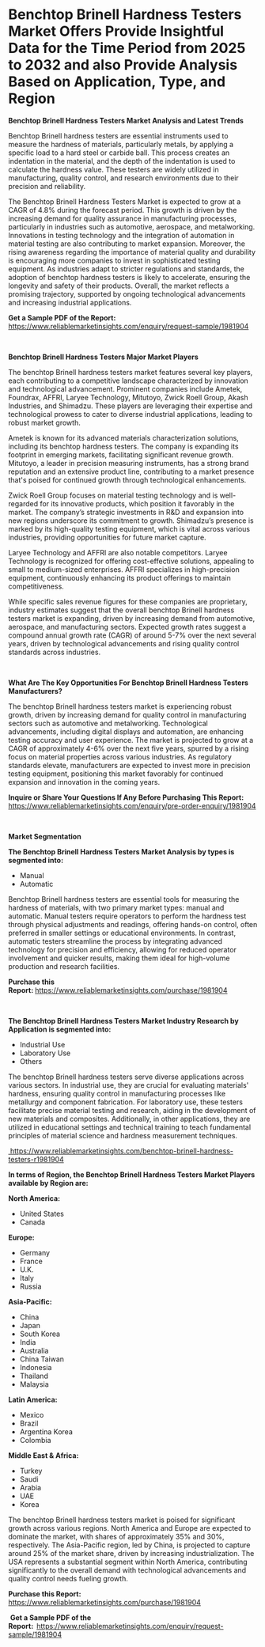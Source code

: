 <p><h1>Benchtop Brinell Hardness Testers Market Offers Provide Insightful Data for the Time Period from 2025 to 2032 and also Provide Analysis Based on Application, Type, and Region</h1></p><p><strong>Benchtop Brinell Hardness Testers Market Analysis and Latest Trends</strong></p>
<p><p>Benchtop Brinell hardness testers are essential instruments used to measure the hardness of materials, particularly metals, by applying a specific load to a hard steel or carbide ball. This process creates an indentation in the material, and the depth of the indentation is used to calculate the hardness value. These testers are widely utilized in manufacturing, quality control, and research environments due to their precision and reliability.</p><p>The Benchtop Brinell Hardness Testers Market is expected to grow at a CAGR of 4.8% during the forecast period. This growth is driven by the increasing demand for quality assurance in manufacturing processes, particularly in industries such as automotive, aerospace, and metalworking. Innovations in testing technology and the integration of automation in material testing are also contributing to market expansion. Moreover, the rising awareness regarding the importance of material quality and durability is encouraging more companies to invest in sophisticated testing equipment. As industries adapt to stricter regulations and standards, the adoption of benchtop hardness testers is likely to accelerate, ensuring the longevity and safety of their products. Overall, the market reflects a promising trajectory, supported by ongoing technological advancements and increasing industrial applications.</p></p>
<p><strong>Get a Sample PDF of the Report:&nbsp;</strong> <a href="https://www.reliablemarketinsights.com/enquiry/request-sample/1981904?utm_campaign=2454&utm_medium=2&utm_source=Github&utm_content=ia&utm_term=12042025&utm_id=benchtop-brinell-hardness-testers">https://www.reliablemarketinsights.com/enquiry/request-sample/1981904</a></p>
<p>&nbsp;</p>
<p><strong>Benchtop Brinell Hardness Testers Major Market Players</strong></p>
<p><p>The benchtop Brinell hardness testers market features several key players, each contributing to a competitive landscape characterized by innovation and technological advancement. Prominent companies include Ametek, Foundrax, AFFRI, Laryee Technology, Mitutoyo, Zwick Roell Group, Akash Industries, and Shimadzu. These players are leveraging their expertise and technological prowess to cater to diverse industrial applications, leading to robust market growth.</p><p>Ametek is known for its advanced materials characterization solutions, including its benchtop hardness testers. The company is expanding its footprint in emerging markets, facilitating significant revenue growth. Mitutoyo, a leader in precision measuring instruments, has a strong brand reputation and an extensive product line, contributing to a market presence that's poised for continued growth through technological enhancements.</p><p>Zwick Roell Group focuses on material testing technology and is well-regarded for its innovative products, which position it favorably in the market. The company’s strategic investments in R&D and expansion into new regions underscore its commitment to growth. Shimadzu’s presence is marked by its high-quality testing equipment, which is vital across various industries, providing opportunities for future market capture.</p><p>Laryee Technology and AFFRI are also notable competitors. Laryee Technology is recognized for offering cost-effective solutions, appealing to small to medium-sized enterprises. AFFRI specializes in high-precision equipment, continuously enhancing its product offerings to maintain competitiveness.</p><p>While specific sales revenue figures for these companies are proprietary, industry estimates suggest that the overall benchtop Brinell hardness testers market is expanding, driven by increasing demand from automotive, aerospace, and manufacturing sectors. Expected growth rates suggest a compound annual growth rate (CAGR) of around 5-7% over the next several years, driven by technological advancements and rising quality control standards across industries.</p></p>
<p>&nbsp;</p>
<p><strong>What Are The Key Opportunities For Benchtop Brinell Hardness Testers Manufacturers?</strong></p>
<p><p>The benchtop Brinell hardness testers market is experiencing robust growth, driven by increasing demand for quality control in manufacturing sectors such as automotive and metalworking. Technological advancements, including digital displays and automation, are enhancing testing accuracy and user experience. The market is projected to grow at a CAGR of approximately 4-6% over the next five years, spurred by a rising focus on material properties across various industries. As regulatory standards elevate, manufacturers are expected to invest more in precision testing equipment, positioning this market favorably for continued expansion and innovation in the coming years.</p></p>
<p><strong>Inquire or Share Your Questions If Any Before Purchasing This Report:</strong> <a href="https://www.reliablemarketinsights.com/enquiry/pre-order-enquiry/1981904?utm_campaign=2454&utm_medium=2&utm_source=Github&utm_content=ia&utm_term=12042025&utm_id=benchtop-brinell-hardness-testers">https://www.reliablemarketinsights.com/enquiry/pre-order-enquiry/1981904</a></p>
<p>&nbsp;</p>
<p><strong>Market Segmentation</strong></p>
<p><strong>The Benchtop Brinell Hardness Testers Market Analysis by types is segmented into:</strong></p>
<p><ul><li>Manual</li><li>Automatic</li></ul></p>
<p><p>Benchtop Brinell hardness testers are essential tools for measuring the hardness of materials, with two primary market types: manual and automatic. Manual testers require operators to perform the hardness test through physical adjustments and readings, offering hands-on control, often preferred in smaller settings or educational environments. In contrast, automatic testers streamline the process by integrating advanced technology for precision and efficiency, allowing for reduced operator involvement and quicker results, making them ideal for high-volume production and research facilities.</p></p>
<p><strong>Purchase this Report:&nbsp;</strong><a href="https://www.reliablemarketinsights.com/purchase/1981904?utm_campaign=2454&utm_medium=2&utm_source=Github&utm_content=ia&utm_term=12042025&utm_id=benchtop-brinell-hardness-testers">https://www.reliablemarketinsights.com/purchase/1981904</a></p>
<p>&nbsp;</p>
<p><strong>The Benchtop Brinell Hardness Testers Market Industry Research by Application is segmented into:</strong></p>
<p><ul><li>Industrial Use</li><li>Laboratory Use</li><li>Others</li></ul></p>
<p><p>The benchtop Brinell hardness testers serve diverse applications across various sectors. In industrial use, they are crucial for evaluating materials' hardness, ensuring quality control in manufacturing processes like metallurgy and component fabrication. For laboratory use, these testers facilitate precise material testing and research, aiding in the development of new materials and composites. Additionally, in other applications, they are utilized in educational settings and technical training to teach fundamental principles of material science and hardness measurement techniques.</p></p>
<p><a href="https://www.reliablemarketinsights.com/benchtop-brinell-hardness-testers-r1981904?utm_campaign=2454&utm_medium=2&utm_source=Github&utm_content=ia&utm_term=12042025&utm_id=benchtop-brinell-hardness-testers">&nbsp;https://www.reliablemarketinsights.com/benchtop-brinell-hardness-testers-r1981904</a></p>
<p><strong>In terms of Region, the Benchtop Brinell Hardness Testers Market Players available by Region are:</strong></p>
<p>
    <p> <strong> North America: </strong>
        <ul>
            <li>United States</li>
            <li>Canada</li>
        </ul>
        </p> 
    <p> <strong> Europe: </strong>
        <ul>
            <li>Germany</li>
            <li>France</li>
            <li>U.K.</li>
            <li>Italy</li>
            <li>Russia</li>
        </ul>
        </p> 
    <p> <strong> Asia-Pacific: </strong>
        <ul>
            <li>China</li>
            <li>Japan</li>
            <li>South Korea</li>
            <li>India</li>
            <li>Australia</li>
            <li>China Taiwan</li>
            <li>Indonesia</li>
            <li>Thailand</li>
            <li>Malaysia</li>
        </ul>
        </p> 
    <p> <strong> Latin America: </strong>
        <ul>
            <li>Mexico</li>
            <li>Brazil</li>
            <li>Argentina Korea</li>
            <li>Colombia</li>
        </ul>
        </p> 
    <p> <strong> Middle East & Africa: </strong>
        <ul>
            <li>Turkey</li>
            <li>Saudi</li>
            <li>Arabia</li>
            <li>UAE</li>
            <li>Korea</li>
        </ul>
    </p>
    </p>
<p><p>The benchtop Brinell hardness testers market is poised for significant growth across various regions. North America and Europe are expected to dominate the market, with shares of approximately 35% and 30%, respectively. The Asia-Pacific region, led by China, is projected to capture around 25% of the market share, driven by increasing industrialization. The USA represents a substantial segment within North America, contributing significantly to the overall demand with technological advancements and quality control needs fueling growth.</p></p>
<p><strong>Purchase this Report: </strong><a href="https://www.reliablemarketinsights.com/purchase/1981904?utm_campaign=2454&utm_medium=2&utm_source=Github&utm_content=ia&utm_term=12042025&utm_id=benchtop-brinell-hardness-testers">https://www.reliablemarketinsights.com/purchase/1981904</a></p>
<p>&nbsp;<strong>Get a Sample PDF of the Report:&nbsp;&nbsp;</strong><a href="https://www.reliablemarketinsights.com/enquiry/request-sample/1981904?utm_campaign=2454&utm_medium=2&utm_source=Github&utm_content=ia&utm_term=12042025&utm_id=benchtop-brinell-hardness-testers">https://www.reliablemarketinsights.com/enquiry/request-sample/1981904</a></p>
<p><strong></strong></p>
<p><p></p><p></p><p></p></p>